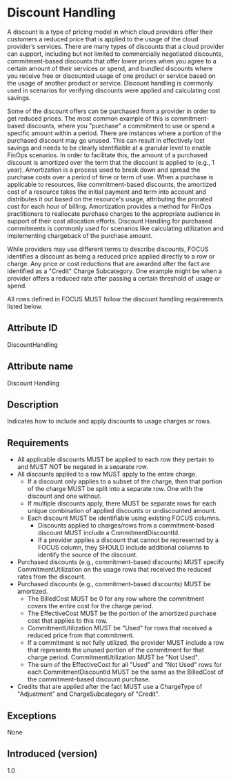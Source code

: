 # Discount Handling

A discount is a type of pricing model in which cloud providers offer their customers a reduced price that is applied to the usage of the cloud provider’s services. There are many types of discounts that a cloud provider can support, including but not limited to commercially negotiated discounts, commitment-based discounts that offer lower prices when you agree to a certain amount of their services or spend, and bundled discounts where you receive free or discounted usage of one product or service based on the usage of another product or service. Discount handling is commonly used in scenarios for verifying discounts were applied and calculating cost savings.

Some of the discount offers can be purchased from a provider in order to get reduced prices. The most common example of this is commitment-based discounts, where you "purchase" a commitment to use or spend a specific amount within a period. There are instances where a portion of the purchased discount may go unused. This can result in effectively lost savings and needs to be clearly identifiable at a granular level to enable FinOps scenarios. In order to facilitate this, the amount of a purchased discount is amortized over the term that the discount is applied to (e.g., 1 year). Amortization is a process used to break down and spread the purchase costs over a period of time or term of use. When a purchase is applicable to resources, like commitment-based discounts, the amortized cost of a resource takes the initial payment and term into account and distributes it out based on the resource's usage, attributing the prorated cost for each hour of billing. Amortization provides a method for FinOps practitioners to reallocate purchase charges to the appropriate audience in support of their cost allocation efforts. Discount Handling for purchased commitments is commonly used for scenarios like calculating utilization and implementing chargeback of the purchase amount.

While providers may use different terms to describe discounts, FOCUS identifies a discount as being a reduced price applied directly to a row or charge. Any price or cost reductions that are awarded after the fact are identified as a "Credit" Charge Subcategory. One example might be when a provider offers a reduced rate after passing a certain threshold of usage or spend.

All rows defined in FOCUS MUST follow the discount handling requirements listed below.

## Attribute ID

DiscountHandling

## Attribute name

Discount Handling

## Description

Indicates how to include and apply discounts to usage charges or rows. 

## Requirements

* All applicable discounts MUST be applied to each row they pertain to and MUST NOT be negated in a separate row.
* All discounts applied to a row MUST apply to the entire charge. 
  * If a discount only applies to a subset of the charge, then that portion of the charge MUST be split into a separate row. One with the discount and one without.
  * If multiple discounts apply, there MUST be separate rows for each unique combination of applied discounts or undiscounted amount.
  * Each discount MUST be identifiable using existing FOCUS columns. 
    * Discounts applied to charges/rows from a commitment-based discount MUST include a CommitmentDiscountId.
    * If a provider applies a discount that cannot be represented by a FOCUS column, they SHOULD include additional columns to identify the source of the discount.
* Purchased discounts (e.g., commitment-based discounts) MUST specify CommitmentUtilization on the usage rows that received the reduced rates from the discount. 
* Purchased discounts (e.g., commitment-based discounts) MUST be amortized.
  * The BilledCost MUST be 0 for any row where the commitment covers the entire cost for the charge period.
  * The EffectiveCost MUST be the portion of the amortized purchase cost that applies to this row.
  * CommitmentUtilization MUST be "Used" for rows that received a reduced price from that commitment.
  * If a commitment is not fully utilized, the provider MUST include a row that represents the unused portion of the commitment for that charge period. CommitmentUtilization MUST be "Not Used".
  * The sum of the EffectiveCost for all "Used" and "Not Used" rows for each CommitmentDiscountId MUST be the same as the BilledCost of the commitment-based discount purchase.
* Credits that are applied after the fact MUST use a ChargeType of "Adjustment" and ChargeSubcategory of "Credit".

## Exceptions

None

## Introduced (version)

1.0
